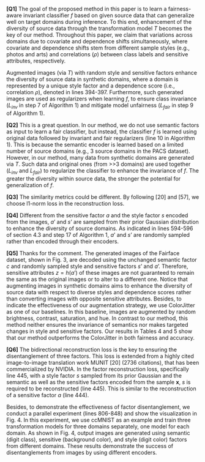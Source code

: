 **[Q1]** The goal of the proposed method in this paper is to learn a fairness-aware invariant classifier $f$ based on given source data that can generalize well on target domains during inference. To this end, enhancement of the diversity of source data through the transformation model $T$ becomes the key of our method. Throughout this paper, we claim that variations across domains due to covariate and dependence shifts simultaneously, where covariate and dependence shifts stem from different sample styles (e.g., photos and arts) and correlations ($\rho$) between class labels and sensitive attributes, respectively. 

Augmented images (via $T$) with random style and sensitive factors enhance the diversity of source data in synthetic domains, where a domain is represented by a unique style factor and a dependence score (i.e., correlation $\rho$), denoted in lines 394-397. Furthermore, such generated images are used as regularizers when learning $f$, to ensure class invariance ($L_{inv}$ in step 7 of Algorithm 1) and mitigate model unfairness ($L_{fair}$ in step 9 of Algorithm 1).

**[Q2]** This is a great question. In our method, we do not use semantic factors as input to learn a fair classifier, but instead, the classifier $f$ is learned using original data followed by invariant and fair regularizers (line 10 in Algorithm 1). This is because the semantic encoder is learned based on a limited number of source domains (e.g., 3 source domains in the PACS dataset). However, in our method, many data from synthetic domains are generated via $T$. Such data and original ones (from >>3 domains) are used together ($L_{inv}$ and $L_{fair}$) to regularize the classifier to enhance the invariance of $f$. The greater the diversity within source data, the stronger the potential for generalization of $f$.

**[Q3]** The similarity metrics could be different. By following [20] and [57], we choose l1-norm loss in the reconstruction loss.

**[Q4]** Different from the sensitive factor $a$ and the style factor $s$ encoded from the images, $a’$ and $s’$ are sampled from their prior Gaussian distribution to enhance the diversity of source domains. As indicated in lines 594-596 of section 4.3 and step 17 of Algorithm 1, $a’$ and $s’$ are randomly sampled rather than encoded through their encoders.

**[Q5]** Thanks for the comment. The generated images of the Fairface dataset, shown in Fig. 3, are decoded using the unchanged semantic factor $c$ and randomly sampled style and sensitive factors $s’$ and $a’$.  Therefore, sensitive attributes $z=h(a’)$ of these images are not guaranteed to remain the same as the original images or to alter to a different one. Notice that augmenting images in synthetic domains aims to enhance the diversity of source data with respect to diverse styles and dependence scores rather than converting images with opposite sensitive attributes. Besides, to indicate the effectiveness of our augmentation strategy, we use ColorJitter as one of our baselines. In this baseline, images are augmented by random brightness, contrast, saturation, and hue. In contrast to our method, this method neither ensures the invariance of semantics nor makes targeted changes in style and sensitive factors. Our results in Tables 4 and 5 show that our method outperforms the ColorJitter in both fairness and accuracy. 

**[Q6]** The bidirectional reconstruction loss is the key to ensuring the disentanglement of three factors. This loss is extended from a highly cited image-to-image translation work MUNIT [20] (2736 citations), that has been commercialized by NVIDIA. In the factor reconstruction loss, specifically line 445, with a style factor $s$ sampled from its prior Gaussian and the semantic as well as the sensitive factors encoded from the sample $\mathbf{x}$, $s$ is required to be reconstructed (line 445). This is similar to the reconstruction of a sensitive factor $a$ (line 444). 

Besides, to demonstrate the effectiveness of factor disentanglement, we conduct a parallel experiment (lines 806-848) and show the visualization in Fig. 4. In this experiment, we use ccMNIST as an example and train three transformation models for three domains separately, one model for each domain. As shown in Fig. 4, output images are generated using semantic (digit class), sensitive (background color), and style (digit color) factors from different domains. These results demonstrate the success of disentanglements from images by using different encoders.
